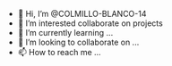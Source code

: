 - 👋 Hi, I’m @COLMILLO-BLANCO-14
- 👀 I’m interested  collaborate on projects
- 🌱 I’m currently learning ...
- 💞️ I’m looking to collaborate on ...
- 📫 How to reach me ...

<!---
COLMILLO-BLANCO-14/COLMILLO-BLANCO-14 is a ✨ special ✨ repository because its `README.md` (this file) appears on your GitHub profile.
You can click the Preview link to take a look at your changes.
--->
